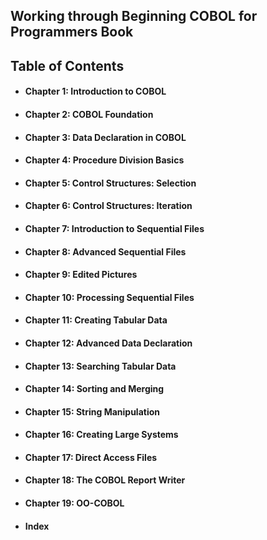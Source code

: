 ## Working through Beginning COBOL for Programmers Book



## Table of Contents

#### <ul><li>Chapter 1: Introduction to COBOL</ul></li>
#### <ul><li>Chapter 2: COBOL Foundation</ul></li> 
#### <ul><li>Chapter 3: Data Declaration in COBOL</ul></li>
#### <ul><li>Chapter 4: Procedure Division Basics</ul></li>
#### <ul><li>Chapter 5: Control Structures: Selection</ul></li>
#### <ul><li>Chapter 6: Control Structures: Iteration</ul></li>
#### <ul><li>Chapter 7: Introduction to Sequential Files</ul></li>
#### <ul><li>Chapter 8: Advanced Sequential Files</ul></li>
#### <ul><li>Chapter 9: Edited Pictures</ul></li>
#### <ul><li>Chapter 10: Processing Sequential Files</ul></li>
#### <ul><li>Chapter 11: Creating Tabular Data</ul></li>
#### <ul><li>Chapter 12: Advanced Data Declaration</ul></li>
#### <ul><li>Chapter 13: Searching Tabular Data</ul></li>
#### <ul><li>Chapter  14: Sorting and Merging</ul></li>
#### <ul><li>Chapter 15: String Manipulation</ul></li>
#### <ul><li>Chapter 16: Creating Large Systems</ul></li>
#### <ul><li>Chapter 17: Direct Access Files</ul></li>
#### <ul><li>Chapter 18: The COBOL Report Writer</ul></li>
#### <ul><li>Chapter 19: OO-COBOL</ul></li>
#### <ul><li>Index</ul></li>
